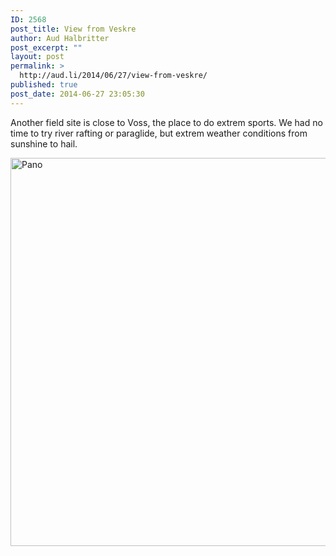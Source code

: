 ```yaml
---
ID: 2568
post_title: View from Veskre
author: Aud Halbritter
post_excerpt: ""
layout: post
permalink: >
  http://aud.li/2014/06/27/view-from-veskre/
published: true
post_date: 2014-06-27 23:05:30
---
```

Another field site is close to Voss, the place to do extrem sports. We had no time to try river rafting or paraglide, but extrem weather conditions from sunshine to hail.

<a href="http://aud.li/wp-content/uploads/2014/06/Pano2.jpg"><img class="alignnone size-full wp-image-2569" src="http://aud.li/wp-content/uploads/2014/06/Pano2.jpg" alt="Pano" width="2953" height="621" /></a>

&nbsp;